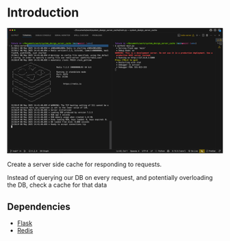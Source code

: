 # Introduction

![Preview](./public/assets/preview.gif)

Create a server side cache for responding to requests.

Instead of querying our DB on every request, and potentially overloading the DB, check a cache for that data

## Dependencies

- [Flask](https://flask.palletsprojects.com/en/stable)
- [Redis](https://redis.io/docs/latest)
